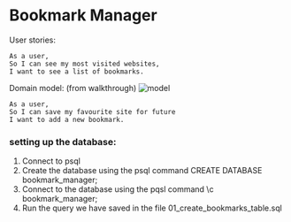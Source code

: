 # Bookmark Manager

User stories:
```
As a user,
So I can see my most visited websites,
I want to see a list of bookmarks.
```
Domain model:
(from walkthrough)
![model](https://github.com/makersacademy/course/blob/master/bookmark_manager/images/bookmark_manager_1.png)

```
As a user,
So I can save my favourite site for future
I want to add a new bookmark.
```

### setting up the database:
1. Connect to psql
2. Create the database using the psql command CREATE DATABASE bookmark_manager;
3. Connect to the database using the pqsl command \c bookmark_manager;
4. Run the query we have saved in the file 01_create_bookmarks_table.sql
